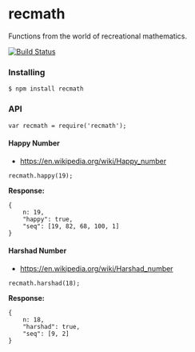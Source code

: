 # recmath
Functions from the world of recreational mathematics.

[![Build Status](https://travis-ci.org/karmadude/recmath.svg?branch=master)](https://travis-ci.org/karmadude/recmath)

### Installing

    $ npm install recmath

### API

```
var recmath = require('recmath');
```

#### Happy Number

- https://en.wikipedia.org/wiki/Happy_number

```
recmath.happy(19);
```

**Response:**
```
{
    n: 19,
    "happy": true,
    "seq": [19, 82, 68, 100, 1]
}
```

#### Harshad Number

- https://en.wikipedia.org/wiki/Harshad_number

```
recmath.harshad(18);
```

**Response:**
```
{
    n: 18,
    "harshad": true,
    "seq": [9, 2]
}
```
